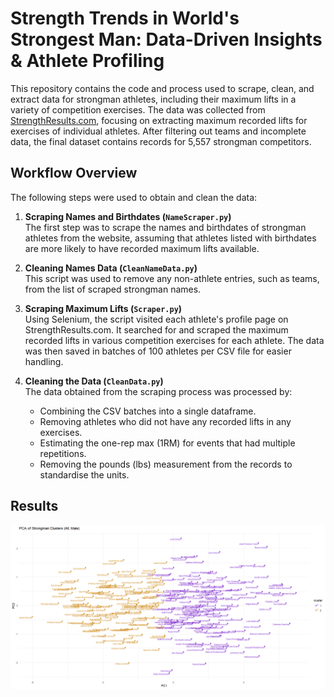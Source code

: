 # Strength Trends in World's Strongest Man: Data-Driven Insights & Athlete Profiling

This repository contains the code and process used to scrape, clean, and extract data for strongman athletes, including their maximum lifts in a variety of competition exercises. The data was collected from [StrengthResults.com](https://strengthresults.com/statistics/profiles/cdcf-bbb4-4d7f-9306-26a3137e212e), focusing on extracting maximum recorded lifts for exercises of individual athletes. After filtering out teams and incomplete data, the final dataset contains records for 5,557 strongman competitors.

## Workflow Overview

The following steps were used to obtain and clean the data:

1. **Scraping Names and Birthdates (`NameScraper.py`)**  
   The first step was to scrape the names and birthdates of strongman athletes from the website, assuming that athletes listed with birthdates are more likely to have recorded maximum lifts available.
  
2. **Cleaning Names Data (`CleanNameData.py`)**  
   This script was used to remove any non-athlete entries, such as teams, from the list of scraped strongman names.

3. **Scraping Maximum Lifts (`Scraper.py`)**  
   Using Selenium, the script visited each athlete's profile page on StrengthResults.com. It searched for and scraped the maximum recorded lifts in various competition exercises for each athlete. The data was then saved in batches of 100 athletes per CSV file for easier handling.

4. **Cleaning the Data (`CleanData.py`)**  
   The data obtained from the scraping process was processed by:
     - Combining the CSV batches into a single dataframe.
     - Removing athletes who did not have any recorded lifts in any exercises.
     - Estimating the one-rep max (1RM) for events that had multiple repetitions.
     - Removing the pounds (lbs) measurement from the records to standardise the units.
  
## Results
  
![My Image](Images/strongmanClust.png)
